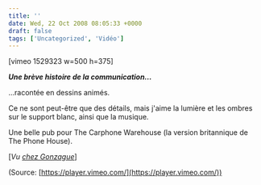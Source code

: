 ```yaml
---
title: ''
date: Wed, 22 Oct 2008 08:05:33 +0000
draft: false
tags: ['Uncategorized', 'Vidéo']
---
```


\[vimeo 1529323 w=500 h=375\]

**_Une brève histoire de la communication…_**

…racontée en dessins animés.

Ce ne sont peut-être que des détails, mais j'aime la lumière et les ombres sur le support blanc, ainsi que la musique.

Une belle pub pour The Carphone Warehouse (la version britannique de The Phone House).

\[_Vu_ [_chez Gonzague_](http://blog.gonzaguedambricourt.com/2008/10/22/a-brief-history-of-communication/)\]

(Source: [https://player.vimeo.com/](https://player.vimeo.com/))